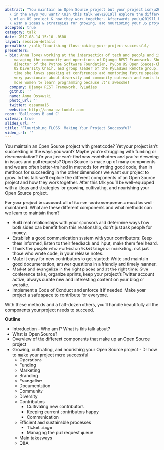 ```yaml
---
abstract: "You maintain an Open Source project but your project isn\u2019t succeeding\
  \ in the ways you want? \nIn this talk we\u2019ll explore the different components\
  \ of an OS project & how they work together. Afterwards you\u2019ll be well-equipped\
  \ with a ideas & strategies for growing, and nourishing your OS project. "
accepted: true
category: talk
date: 2017-08-14 15:10 -0500
layout: session-details
permalink: /talk/flourishing-floss-making-your-project-successful/
presenters:
- bio: Anna loves working at the intersection of tech and people and is currently
    managing the community and operations of Django REST Framework. She is a former
    director of the Python Software Foundation, PyCon US Open Spaces-Chair, DjangoCon
    US Diversity Chair, and group leader of the PyLadies Remote group. In her free
    time she loves speaking at conferences and mentoring future speakers. Anna is
    very passionate about diversity and community outreach and wants to encourage
    more women to learn programming because it's awesome!
  company: Django REST Framework, PyLadies
  github: ''
  name: Anna Ossowski
  photo_url: ''
  twitter: ossanna16
  website: http://anna-oz.tumblr.com
room: 'Ballrooms B and C'
sitemap: true
slides_url: ''
title: 'Flourishing FLOSS: Making Your Project Successful'
video_url: ''
---
```


You maintain an Open Source project with great code? Yet your project isn’t succeeding in the ways you want? Maybe you’re struggling with funding or documentation? Or you just can’t find new contributors and you’re drowning in issues and pull requests?
Open Source is made up of many components and we are often better-trained in methods for writing good code, than in methods for succeeding in the other dimensions we want our project to grow.
In this talk we’ll explore the different components of an Open Source project and how they work together. After this talk you’ll be well-equipped with a ideas and strategies for growing, cultivating, and nourishing your Open Source project.

For your project to succeed, all of its non-code components must be well-maintained. What are these different components and what methods can we learn to maintain them?

 * Build real relationships with your sponsors and determine ways how both sides can benefit from this relationship, don’t just ask people for money.
* Establish a good communication system with your contributors: Keep them informed, listen to their feedback and input, make them feel heard.
* Thank the people who worked on ticket triage or marketing, not just those who wrote code, in your release notes.
* Make it easy for new contributors to get started: Write and maintain good documentation, answer questions in a friendly and timely manner.
* Market and evangelize in the right places and at the right time: Give conference talks, organize sprints, keep your project’s Twitter account active, always curate new and interesting content on your blog or website.
* Implement a Code of Conduct and enforce it if needed: Make your project a safe space to contribute for everyone.

With these methods and a half-dozen others, you’ll handle beautifully all the components your project needs to succeed.

**Outline**

* Introduction - Who am I? What is this talk about?
* What is Open Source?
* Overview of the different components that make up an Open Source project
* Growing, cultivating, and nourishing your Open Source project  - Or how to make your project more successful
	* Operations
	* Funding
	* Marketing
	* Branding
	* Evangelism
	* Documentation
	* Community
	* Diversity
	* Contributors
		* Cultivating new contributors
		* Keeping current contributors happy
		* Communication
	* Efficient and sustainable processes
		* Ticket triage
		* Managing the pull request queue
	* Main takeaways
	* Q&A
